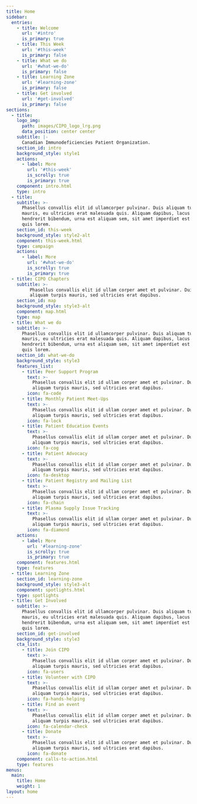 ```yaml
---
title: Home
sidebar:
  entries:
    - title: Welcome
      url: '#intro'
      is_primary: true
    - title: This Week
      url: '#this-week'
      is_primary: false
    - title: What we do
      url: '#what-we-do'
      is_primary: false
    - title: Learning Zone
      url: '#learning-zone'
      is_primary: false
    - title: Get involved
      url: '#get-involved'
      is_primary: false
sections:
  - title:
    logo_img:
      path: images/CIPO_logo_lrg.png 
      data_position: center center
    subtitle: |-
      Canadian Immunodeficiencies Patient Organization.  
    section_id: intro
    background_style: style1
    actions:
      - label: More
        url: '#this-week'
        is_scrolly: true
        is_primary: true
    component: intro.html
    type: intro
  - title:
    subtitle: >-
      Phasellus convallis elit id ullamcorper pulvinar. Duis aliquam turpis
      mauris, eu ultricies erat malesuada quis. Aliquam dapibus, lacus eget
      hendrerit bibendum, urna est aliquam sem, sit amet imperdiet est velit
      quis lorem.
    section_id: this-week
    background_style: style2-alt
    component: this-week.html
    type: campaign
    actions:
      - label: More
        url: '#what-we-do'
        is_scrolly: true
        is_primary: true
  - title: CIPO Chapters
    subtitle: >-
         Phasellus convallis elit id ullam corper amet et pulvinar. Duis
         aliquam turpis mauris, sed ultricies erat dapibus.
    section_id: map
    background_style: style3-alt
    component: map.html
    type: map
  - title: What we do
    subtitle: >-
      Phasellus convallis elit id ullamcorper pulvinar. Duis aliquam turpis
      mauris, eu ultricies erat malesuada quis. Aliquam dapibus, lacus eget
      hendrerit bibendum, urna est aliquam sem, sit amet imperdiet est velit
      quis lorem.
    section_id: what-we-do
    background_style: style3
    features_list:
      - title: Peer Support Program
        text: >-
          Phasellus convallis elit id ullam corper amet et pulvinar. Duis
          aliquam turpis mauris, sed ultricies erat dapibus.
        icon: fa-code
      - title: Monthly Patient Meet-Ups
        text: >-
          Phasellus convallis elit id ullam corper amet et pulvinar. Duis
          aliquam turpis mauris, sed ultricies erat dapibus.
        icon: fa-lock
      - title: Patient Education Events
        text: >-
          Phasellus convallis elit id ullam corper amet et pulvinar. Duis
          aliquam turpis mauris, sed ultricies erat dapibus.
        icon: fa-cog
      - title: Patient Advocacy
        text: >-
          Phasellus convallis elit id ullam corper amet et pulvinar. Duis
          aliquam turpis mauris, sed ultricies erat dapibus.
        icon: fa-desktop
      - title: Patient Registry and Mailing List
        text: >-
          Phasellus convallis elit id ullam corper amet et pulvinar. Duis
          aliquam turpis mauris, sed ultricies erat dapibus.
        icon: fa-chain
      - title: Plasma Supply Issue Tracking 
        text: >-
          Phasellus convallis elit id ullam corper amet et pulvinar. Duis
          aliquam turpis mauris, sed ultricies erat dapibus.
        icon: fa-diamond
    actions:
      - label: More
        url: '#learning-zone'
        is_scrolly: true
        is_primary: true
    component: features.html
    type: features
  - title: Learning Zone
    section_id: learning-zone
    background_style: style3-alt
    component: spotlights.html
    type: spotlights
  - title: Get Involved
    subtitle: >-
      Phasellus convallis elit id ullamcorper pulvinar. Duis aliquam turpis
      mauris, eu ultricies erat malesuada quis. Aliquam dapibus, lacus eget
      hendrerit bibendum, urna est aliquam sem, sit amet imperdiet est velit
      quis lorem.
    section_id: get-involved
    background_style: style3
    cta_list:
      - title: Join CIPO
        text: >-
          Phasellus convallis elit id ullam corper amet et pulvinar. Duis
          aliquam turpis mauris, sed ultricies erat dapibus.
        icon: fa-users
      - title: Volunteer with CIPO
        text: >-
          Phasellus convallis elit id ullam corper amet et pulvinar. Duis
          aliquam turpis mauris, sed ultricies erat dapibus.
        icon: fa-hands-helping
      - title: Find an event
        text: >-
          Phasellus convallis elit id ullam corper amet et pulvinar. Duis
          aliquam turpis mauris, sed ultricies erat dapibus.
        icon: fa-calendar-check
      - title: Donate
        text: >-
          Phasellus convallis elit id ullam corper amet et pulvinar. Duis
          aliquam turpis mauris, sed ultricies erat dapibus.
        icon: fa-donate
    component: calls-to-action.html
    type: features
menus:
  main:
    title: Home
    weight: 1
layout: home
---
```

